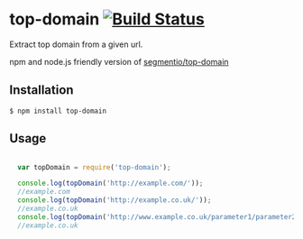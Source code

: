 # top-domain [![Build Status](https://travis-ci.org/igormilla/top-domain.svg)](https://travis-ci.org/igormilla/top-domain)

Extract top domain from a given url.

npm and node.js friendly version of [segmentio/top-domain](https://github.com/segmentio/top-domain)

## Installation

    $ npm install top-domain

## Usage

```js

  var topDomain = require('top-domain');

  console.log(topDomain('http://example.com/'));
  //example.com
  console.log(topDomain('http://example.co.uk/'));
  //example.co.uk
  console.log(topDomain('http://www.example.co.uk/parameter1/parameter2/'));
  //example.co.uk

```

